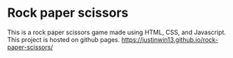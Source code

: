 # Rock paper scissors
This is a rock paper scissors game made using HTML, CSS, and Javascript. This project is hosted on github pages. https://justinwin13.github.io/rock-paper-scissors/
